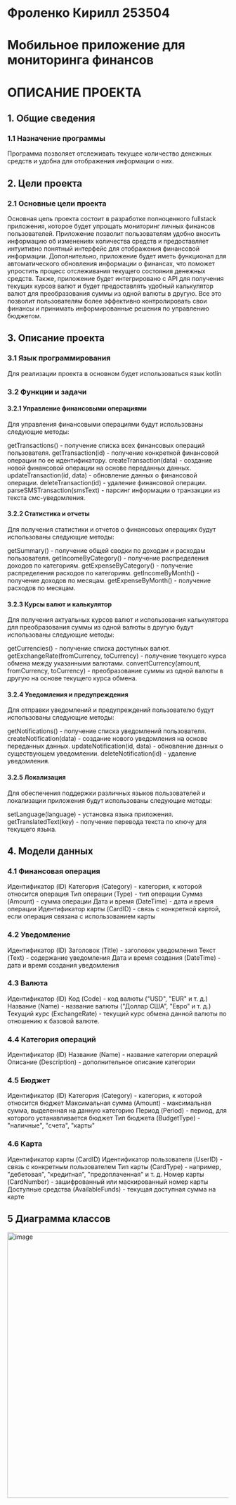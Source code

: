 # Фроленко Кирилл 253504
# Мобильное приложение для мониторинга финансов
# ОПИСАНИЕ ПРОЕКТА
## 1. Общие сведения
### 1.1 Назначение программы
Программа позволяет отслеживать текущее количество денежных средств и удобна для отображения информации о них.
## 2. Цели проекта
### 2.1 Основные цели проекта
Основная цель проекта состоит в разработке полноценного fullstack приложения, которое будет упрощать мониторинг личных финансов пользователей. Приложение позволит пользователям удобно вносить информацию об изменениях количества средств и предоставляет интуитивно понятный интерфейс для отображения финансовой информации. Дополнительно, приложение будет иметь функционал для автоматического обновления информации о финансах, что поможет упростить процесс отслеживания текущего состояния денежных средств. Также, приложение будет интегрировано с API для получения текущих курсов валют и будет предоставлять удобный калькулятор валют для преобразования суммы из одной валюты в другую. Все это позволит пользователям более эффективно контролировать свои финансы и принимать информированные решения по управлению бюджетом.
## 3. Описание проекта
### 3.1 Язык программирования
Для реализации проекта в основном будет использоваться язык kotlin
### 3.2 Функции и задачи
#### 3.2.1 Управление финансовыми операциями
Для управления финансовыми операциями будут использованы следующие методы:

getTransactions() - получение списка всех финансовых операций пользователя.
getTransaction(id) - получение конкретной финансовой операции по ее идентификатору.
createTransaction(data) - создание новой финансовой операции на основе переданных данных.
updateTransaction(id, data) - обновление данных о финансовой операции.
deleteTransaction(id) - удаление финансовой операции.
parseSMSTransaction(smsText) - парсинг информации о транзакции из текста смс-уведомления.
#### 3.2.2 Статистика и отчеты
Для получения статистики и отчетов о финансовых операциях будут использованы следующие методы:

getSummary() - получение общей сводки по доходам и расходам пользователя.
getIncomeByCategory() - получение распределения доходов по категориям.
getExpenseByCategory() - получение распределения расходов по категориям.
getIncomeByMonth() - получение доходов по месяцам.
getExpenseByMonth() - получение расходов по месяцам.
#### 3.2.3 Курсы валют и калькулятор
Для получения актуальных курсов валют и использования калькулятора для преобразования суммы из одной валюты в другую будут использованы следующие методы:

getCurrencies() - получение списка доступных валют.
getExchangeRate(fromCurrency, toCurrency) - получение текущего курса обмена между указанными валютами.
convertCurrency(amount, fromCurrency, toCurrency) - преобразование суммы из одной валюты в другую на основе текущего курса обмена.
#### 3.2.4 Уведомления и предупреждения
Для отправки уведомлений и предупреждений пользователю будут использованы следующие методы:

getNotifications() - получение списка уведомлений пользователя.
createNotification(data) - создание нового уведомления на основе переданных данных.
updateNotification(id, data) - обновление данных о существующем уведомлении.
deleteNotification(id) - удаление уведомления.
#### 3.2.5 Локализация 
Для обеспечения поддержки различных языков пользователей и локализации приложения будут использованы следующие методы:

setLanguage(language) - установка языка приложения.
getTranslatedText(key) - получение перевода текста по ключу для текущего языка.
## 4. Модели данных
### 4.1 Финансовая операция
Идентификатор (ID)
Категория (Category) - категория, к которой относится операция
Тип операции (Type) - тип операции
Сумма (Amount) - сумма операции
Дата и время (DateTime) - дата и время операции
Идентификатор карты (CardID) - связь с конкретной картой, если операция связана с использованием карты
### 4.2 Уведомление
Идентификатор (ID)
Заголовок (Title) - заголовок уведомления
Текст (Text) - содержание уведомления
Дата и время создания (DateTime) - дата и время создания уведомления
### 4.3 Валюта
Идентификатор (ID)
Код (Code) - код валюты ("USD", "EUR" и т. д.)
Название (Name) - название валюты ("Доллар США", "Евро" и т. д.)
Текущий курс (ExchangeRate) - текущий курс обмена данной валюты по отношению к базовой валюте.
### 4.4 Категория операций
Идентификатор (ID)
Название (Name) - название категории операций
Описание (Description) - дополнительное описание категории
### 4.5 Бюджет
Идентификатор (ID)
Категория (Category) - категория, к которой относится бюджет
Максимальная сумма (Amount) - максимальная сумма, выделенная на данную категорию
Период (Period) - период, для которого устанавливается бюджет
Тип бюджета (BudgetType) - "наличные", "счета", "карты"
### 4.6 Карта
Идентификатор карты (CardID)
Идентификатор пользователя (UserID) - связь с конкретным пользователем
Тип карты (CardType) - например, "дебетовая", "кредитная", "предоплаченная" и т. д.
Номер карты (CardNumber) - зашифрованный или маскированный номер карты
Доступные средства (AvailableFunds) - текущая доступная сумма на карте
## 5 Диаграмма классов
<img width="604" alt="image" src="https://github.com/JankerPlay/OOP/assets/57415393/482ffba6-69d3-466c-9268-794dc9b1417f">

